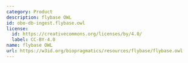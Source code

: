```yaml
---
category: Product
description: flybase OWL
id: obo-db-ingest.flybase.owl
license:
  id: https://creativecommons.org/licenses/by/4.0/
  label: CC-BY-4.0
name: flybase OWL
url: https://w3id.org/biopragmatics/resources/flybase/flybase.owl
---
```

